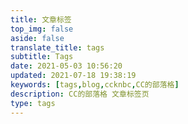 ```yaml
---
title: 文章标签
top_img: false
aside: false
translate_title: tags
subtitle: Tags
date: 2021-05-03 10:56:20
updated: 2021-07-18 19:38:19
keywords: [tags,blog,ccknbc,CC的部落格]
description: CC的部落格 文章标签页
type: tags
---
```

